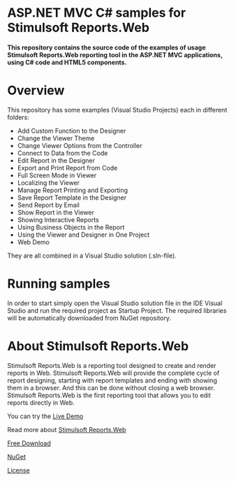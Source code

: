 # ASP.NET MVC C# samples for Stimulsoft Reports.Web

#### This repository contains the source code of the examples of usage Stimulsoft Reports.Web reporting tool in the ASP.NET MVC applications, using C# code and HTML5 components.

# Overview
This repository has some examples (Visual Studio Projects) each in different folders:
* Add Custom Function to the Designer
* Change the Viewer Theme
* Change Viewer Options from the Controller
* Connect to Data from the Code
* Edit Report in the Designer
* Export and Print Report from Code
* Full Screen Mode in Viewer
* Localizing the Viewer
* Manage Report Printing and Exporting
* Save Report Template in the Designer
* Send Report by Email
* Show Report in the Viewer
* Showing Interactive Reports
* Using Business Objects in the Report
* Using the Viewer and Designer in One Project
* Web Demo

They are all combined in a Visual Studio solution (.sln-file).

# Running samples
In order to start simply open the Visual Studio solution file in the IDE Visual Studio and run the required project as Startup Project. The required libraries will be automatically downloaded from NuGet repository.

# About Stimulsoft Reports.Web
Stimulsoft Reports.Web is a reporting tool designed to create and render reports in Web. Stimulsoft Reports.Web will provide the complete cycle of report designing, starting with report templates and ending with showing them in a browser. And this can be done without closing a web browser. Stimulsoft Reports.Web is the first reporting tool that allows you to edit reports directly in Web.

You can try the [Live Demo](http://demo.stimulsoft.com/#Net)

Read more about [Stimulsoft Reports.Web](https://www.stimulsoft.com/en/products/reports-web)

[Free Download](https://www.stimulsoft.com/en/downloads)

[NuGet](https://www.nuget.org/packages/Stimulsoft.Reports.Web)

[License](LICENSE.md)
